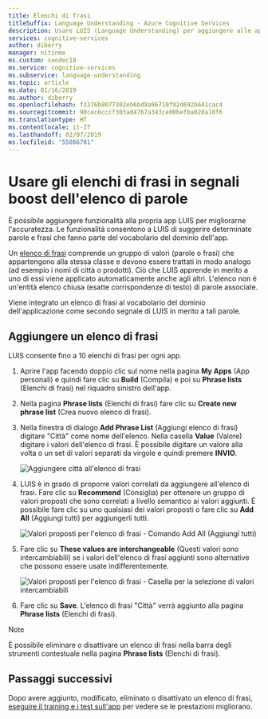 ```yaml
---
title: Elenchi di frasi
titleSuffix: Language Understanding - Azure Cognitive Services
description: Usare LUIS (Language Understanding) per aggiungere alle app funzionalità in grado di migliorare il rilevamento o la stima di finalità ed entità con cui creare categorie e criteri
services: cognitive-services
author: diberry
manager: nitinme
ms.custom: seodec18
ms.service: cognitive-services
ms.subservice: language-understanding
ms.topic: article
ms.date: 01/16/2019
ms.author: diberry
ms.openlocfilehash: f3376b8077302eb6bd9a96710f92d692b641cac4
ms.sourcegitcommit: 90cec6cccf303ad4767a343ce00befba020a10f6
ms.translationtype: HT
ms.contentlocale: it-IT
ms.lasthandoff: 02/07/2019
ms.locfileid: "55866781"
---
```

# <a name="use-phrase-lists-to-boost-signal-of-word-list"></a>Usare gli elenchi di frasi in segnali boost dell'elenco di parole

È possibile aggiungere funzionalità alla propria app LUIS per migliorarne l'accuratezza. Le funzionalità consentono a LUIS di suggerire determinate parole e frasi che fanno parte del vocabolario del dominio dell'app. 

Un [elenco di frasi](luis-concept-feature.md) comprende un gruppo di valori (parole o frasi) che appartengono alla stessa classe e devono essere trattati in modo analogo (ad esempio i nomi di città o prodotti). Ciò che LUIS apprende in merito a uno di essi viene applicato automaticamente anche agli altri. L'elenco non è un'entità elenco chiusa (esatte corrispondenze di testo) di parole associate.

Viene integrato un elenco di frasi al vocabolario del dominio dell'applicazione come secondo segnale di LUIS in merito a tali parole.

## <a name="add-phrase-list"></a>Aggiungere un elenco di frasi

LUIS consente fino a 10 elenchi di frasi per ogni app. 

1. Aprire l'app facendo doppio clic sul nome nella pagina **My Apps** (App personali) e quindi fare clic su **Build** (Compila) e poi su **Phrase lists** (Elenchi di frasi) nel riquadro sinistro dell'app. 

2. Nella pagina **Phrase lists** (Elenchi di frasi) fare clic su **Create new phrase list** (Crea nuovo elenco di frasi). 
 
3. Nella finestra di dialogo **Add Phrase List** (Aggiungi elenco di frasi) digitare "Città" come nome dell'elenco. Nella casella **Value** (Valore) digitare i valori dell'elenco di frasi. È possibile digitare un valore alla volta o un set di valori separati da virgole e quindi premere **INVIO**.

    ![Aggiungere città all'elenco di frasi](./media/luis-add-features/add-phrase-list-cities.png)

4. LUIS è in grado di proporre valori correlati da aggiungere all'elenco di frasi. Fare clic su **Recommend** (Consiglia) per ottenere un gruppo di valori proposti che sono correlati a livello semantico ai valori aggiunti. È possibile fare clic su uno qualsiasi dei valori proposti o fare clic su **Add All** (Aggiungi tutti) per aggiungerli tutti.

    ![Valori proposti per l'elenco di frasi - Comando Add All (Aggiungi tutti)](./media/luis-add-features/related-values.png)

5. Fare clic su **These values are interchangeable** (Questi valori sono intercambiabili) se i valori dell'elenco di frasi aggiunti sono alternative che possono essere usate indifferentemente.

    ![Valori proposti per l'elenco di frasi - Casella per la selezione di valori intercambiabili ](./media/luis-add-features/interchangeable.png)

6. Fare clic su **Save**. L'elenco di frasi "Città" verrà aggiunto alla pagina **Phrase lists** (Elenchi di frasi).

<a name="edit-phrase-list"></a>
<a name="delete-phrase-list"></a>
<a name="deactivate-phrase-list"></a>

> [!Note]
> È possibile eliminare o disattivare un elenco di frasi nella barra degli strumenti contestuale nella pagina **Phrase lists** (Elenchi di frasi).

## <a name="next-steps"></a>Passaggi successivi

Dopo avere aggiunto, modificato, eliminato o disattivato un elenco di frasi, [eseguire il training e i test sull'app](luis-interactive-test.md) per vedere se le prestazioni migliorano.
